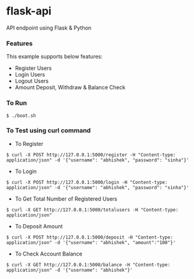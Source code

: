 # flask-api
API endpoint using Flask &amp; Python

### Features
This example supports below features:
* Register Users
* Login Users
* Logout Users
* Amount Deposit, Withdraw & Balance Check

### To Run 
```
$ ./boot.sh
```

### To Test using curl command
* To Register
```
$ curl -X POST http://127.0.0.1:5000/register -H "Content-type: application/json" -d '{"username": "abhishek", "password": "sinha"}'
```
* To Login
```
$ curl -X POST http://127.0.0.1:5000/login -H "Content-type: application/json" -d '{"username": "abhishek", "password": "sinha"}'
```
* To Get Total Number of Registered Users
```
$ curl -X GET http://127.0.0.1:5000/totalusers -H "Content-type: application/json"
```
* To Deposit Amount
```
$ curl -X POST http://127.0.0.1:5000/deposit -H "Content-type: application/json" -d '{"username": "abhishek", "amount":"100"}'
```
* To Check Account Balance
```
$ curl -X GET http://127.0.0.1:5000/balance -H "Content-type: application/json" -d '{"username": "abhishek"}'
```
